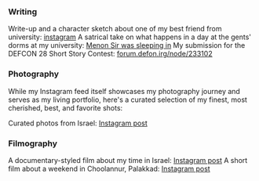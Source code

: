 ### Writing

Write-up and a character sketch about one of my best friend from university: [instagram](https://www.instagram.com/p/Cv4QL27AqHi/)
A satrical take on what happens in a day at the gents' dorms at my university: [Menon Sir was sleeping in](https://www.tumblr.com/blogdecjunior/612311698309775360/menon-sir-was-sleeping-in?source=share)
My submission for the DEFCON 28 Short Story Contest: [forum.defon.irg/node/233102](https://forum.defcon.org/node/233102)

### Photography
While my Instagram feed itself showcases my photography journey and serves as my living portfolio, here's a curated selection of my finest, most cherished, best, and favorite shots:

Curated photos from Israel: [Instagram post](https://www.instagram.com/p/Ce_SgFovHd2/)

### Filmography

A documentary-styled film about my time in Israel: [Instagram post](https://www.instagram.com/p/Ci-GksgPe5N/)
A short film about a weekend in Choolannur, Palakkad: [Instagram post](https://www.instagram.com/p/CR1pG6dl3-C/)